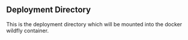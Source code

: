 ## Deployment Directory
This is the deployment directory which will be mounted into the docker wildfly container.